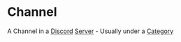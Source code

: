 # Channel

A Channel in a [Discord](Discord.md) [Server](Server.md)
    - Usually under a [Category](Category.md)